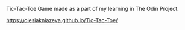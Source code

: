 Tic-Tac-Toe Game made as a part of my learning in The Odin Project.

https://olesiakniazeva.github.io/Tic-Tac-Toe/
